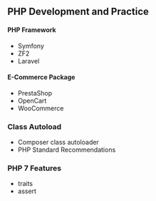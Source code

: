 ## PHP Development and Practice

#### PHP Framework
- Symfony
- ZF2
- Laravel

#### E-Commerce Package
- PrestaShop
- OpenCart
- WooCommerce

### Class Autoload
- Composer class autoloader
- PHP Standard Recommendations

### PHP 7 Features
- traits
- assert
